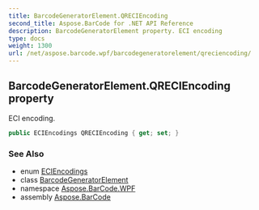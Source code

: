 ```yaml
---
title: BarcodeGeneratorElement.QRECIEncoding
second_title: Aspose.BarCode for .NET API Reference
description: BarcodeGeneratorElement property. ECI encoding
type: docs
weight: 1300
url: /net/aspose.barcode.wpf/barcodegeneratorelement/qreciencoding/
---
```

## BarcodeGeneratorElement.QRECIEncoding property

ECI encoding.

```csharp
public ECIEncodings QRECIEncoding { get; set; }
```

### See Also

* enum [ECIEncodings](../../../aspose.barcode.generation/eciencodings/)
* class [BarcodeGeneratorElement](../)
* namespace [Aspose.BarCode.WPF](../../barcodegeneratorelement/)
* assembly [Aspose.BarCode](../../../)


